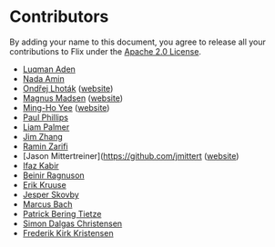 ﻿# Contributors

By adding your name to this document, you agree to release all your contributions to Flix under the [Apache 2.0 License](LICENSE.md).

- [Luqman Aden](https://github.com/luqmana)
- [Nada Amin](https://github.com/namin)
- [Ondřej Lhoták](https://github.com/olhotak) ([website](http://plg.uwaterloo.ca/~olhotak/))
- [Magnus Madsen](https://github.com/magnus-madsen) ([website](http://plg.uwaterloo.ca/~mmadsen/))
- [Ming-Ho Yee](https://github.com/mhyee) ([website](http://mhyee.com))
- [Paul Phillips](https://github.com/paulp)
- [Liam Palmer](https://github.com/liampalmer43)
- [Jim Zhang](https://github.com/neynt)
- [Ramin Zarifi](https://github.com/FlaminGuy)
- [Jason Mittertreiner](https://github.com/jmittert ([website](https://jmittertreiner.ca))
- [Ifaz Kabir](https://github.com/ifazk)
- [Beinir Ragnuson](https://github.com/Beinir)
- [Erik Kruuse](https://github.com/ErikKruuse)
- [Jesper Skovby](https://github.com/TheJeller)
- [Marcus Bach](https://github.com/Xinrah)
- [Patrick Bering Tietze](https://github.com/Tietze95)
- [Simon Dalgas Christensen](https://github.com/Dalgas104)
- [Frederik Kirk Kristensen](https://github.com/FkirkK)
